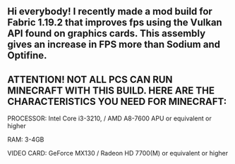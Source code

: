 Hi everybody! I recently made a mod build for Fabric 1.19.2 that improves fps using the Vulkan API found on graphics cards.
This assembly gives an increase in FPS more than Sodium and Optifine.
-
ATTENTION! NOT ALL PCS CAN RUN MINECRAFT WITH THIS BUILD. HERE ARE THE CHARACTERISTICS YOU NEED FOR MINECRAFT:
-
PROCESSOR: Intel Core i3-3210, / AMD A8-7600 APU or equivalent or higher

RAM: 3-4GB

VIDEO CARD: GeForce MX130 / Radeon HD 7700(M) or equivalent or higher
